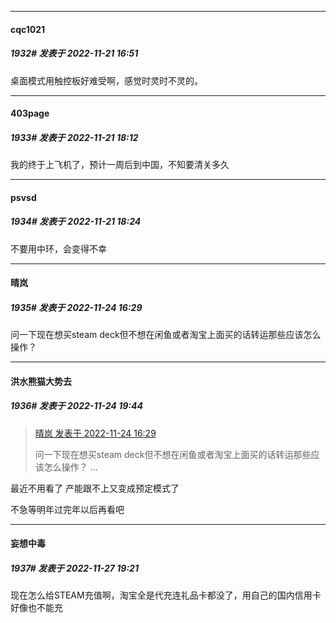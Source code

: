 

*****

####  cqc1021  
##### 1932#       发表于 2022-11-21 16:51

桌面模式用触控板好难受啊，感觉时灵时不灵的。



*****

####  403page  
##### 1933#       发表于 2022-11-21 18:12

我的终于上飞机了，预计一周后到中国，不知要清关多久



*****

####  psvsd  
##### 1934#       发表于 2022-11-21 18:24

不要用中环，会变得不幸



*****

####  晴岚  
##### 1935#       发表于 2022-11-24 16:29

问一下现在想买steam deck但不想在闲鱼或者淘宝上面买的话转运那些应该怎么操作？



*****

####  洪水熊猫大势去  
##### 1936#       发表于 2022-11-24 19:44

<blockquote><a href="httphttps://bbs.saraba1st.com/2b/forum.php?mod=redirect&amp;goto=findpost&amp;pid=58591902&amp;ptid=2015700" target="_blank">晴岚 发表于 2022-11-24 16:29</a>

问一下现在想买steam deck但不想在闲鱼或者淘宝上面买的话转运那些应该怎么操作？ ...</blockquote>
最近不用看了 产能跟不上又变成预定模式了

不急等明年过完年以后再看吧



*****

####  妄想中毒  
##### 1937#       发表于 2022-11-27 19:21

现在怎么给STEAM充值啊，淘宝全是代充连礼品卡都没了，用自己的国内信用卡好像也不能充

